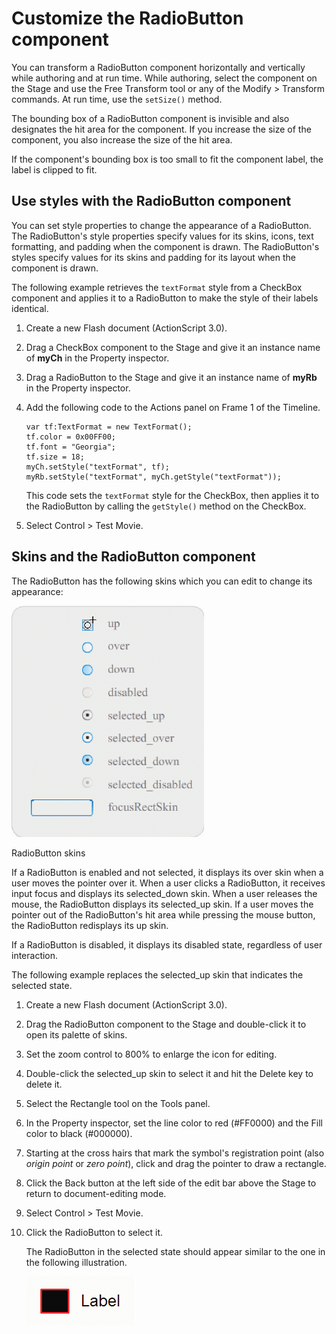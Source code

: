 # Customize the RadioButton component

You can transform a RadioButton component horizontally and vertically while
authoring and at run time. While authoring, select the component on the Stage
and use the Free Transform tool or any of the Modify \> Transform commands. At
run time, use the `setSize()` method.

The bounding box of a RadioButton component is invisible and also designates the
hit area for the component. If you increase the size of the component, you also
increase the size of the hit area.

If the component's bounding box is too small to fit the component label, the
label is clipped to fit.

## Use styles with the RadioButton component

You can set style properties to change the appearance of a RadioButton. The
RadioButton's style properties specify values for its skins, icons, text
formatting, and padding when the component is drawn. The RadioButton's styles
specify values for its skins and padding for its layout when the component is
drawn.

The following example retrieves the `textFormat` style from a CheckBox component
and applies it to a RadioButton to make the style of their labels identical.

1.  Create a new Flash document (ActionScript 3.0).

2.  Drag a CheckBox component to the Stage and give it an instance name of
    **myCh** in the Property inspector.

3.  Drag a RadioButton to the Stage and give it an instance name of **myRb** in
    the Property inspector.

4.  Add the following code to the Actions panel on Frame 1 of the Timeline.

        var tf:TextFormat = new TextFormat();
        tf.color = 0x00FF00;
        tf.font = "Georgia";
        tf.size = 18;
        myCh.setStyle("textFormat", tf);
        myRb.setStyle("textFormat", myCh.getStyle("textFormat"));

    This code sets the `textFormat` style for the CheckBox, then applies it to
    the RadioButton by calling the `getStyle()` method on the CheckBox.

5.  Select Control \> Test Movie.

## Skins and the RadioButton component

The RadioButton has the following skins which you can edit to change its
appearance:

![](../img/cu_rb_skins.png)

<caption>RadioButton skins</caption>

If a RadioButton is enabled and not selected, it displays its over skin when a
user moves the pointer over it. When a user clicks a RadioButton, it receives
input focus and displays its selected_down skin. When a user releases the mouse,
the RadioButton displays its selected_up skin. If a user moves the pointer out
of the RadioButton's hit area while pressing the mouse button, the RadioButton
redisplays its up skin.

If a RadioButton is disabled, it displays its disabled state, regardless of user
interaction.

The following example replaces the selected_up skin that indicates the selected
state.

1.  Create a new Flash document (ActionScript 3.0).

2.  Drag the RadioButton component to the Stage and double-click it to open its
    palette of skins.

3.  Set the zoom control to 800% to enlarge the icon for editing.

4.  Double-click the selected_up skin to select it and hit the Delete key to
    delete it.

5.  Select the Rectangle tool on the Tools panel.

6.  In the Property inspector, set the line color to red (#FF0000) and the Fill
    color to black (#000000).

7.  Starting at the cross hairs that mark the symbol's registration point (also
    _origin point_ or _zero point_), click and drag the pointer to draw a
    rectangle.

8.  Click the Back button at the left side of the edit bar above the Stage to
    return to document-editing mode.

9.  Select Control \> Test Movie.

10. Click the RadioButton to select it.

    The RadioButton in the selected state should appear similar to the one in
    the following illustration.

    ![](../img/cu_rb_skins_ex.png)
